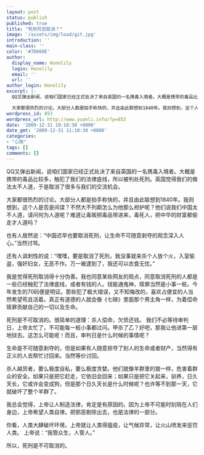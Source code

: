 ```yaml
---
layout: post
status: publish
published: true
title: "死刑可否取消？"
image: '/assets/img/load/git.jpg'
introduction: ''
main-class: ''
color: '#7D669E'
author:
  display_name: Honolily
  login: Honolily
  email: ''
  url: ''
author_login: Honolily
excerpt: |-
  QQ又弹出新闻，说咱们国家已经正式处决了来自英国的一名携毒入境者。大概是携带的毒品比较多，触犯了我们的法律底线，所以被判处死刑。英国觉得我们的做法太不人道，于是取消了很多与我们的交流机会。

  大家都很热烈的讨论。大部分人都是拍手称快的，并且由此联想到1840年。我则想到，这个人是否是间谍？不然大不列颠怎么为他那么袒护呢？他们说我们中国太不人道，请问何为人道呢？难道让毒贩把毒品带进来，毒死人，把中华的财富都偷走才人道吗？
wordpress_id: 853
wordpress_url: http://www.yuanli.info/?p=853
date: '2009-12-31 19:10:38 +0800'
date_gmt: '2009-12-31 11:10:38 +0800'
categories:
- "心旅"
tags: []
comments: []
---
```

<p>QQ又弹出新闻，说咱们国家已经正式处决了来自英国的一名携毒入境者。大概是携带的毒品比较多，触犯了我们的法律底线，所以被判处死刑。英国觉得我们的做法太不人道，于是取消了很多与我们的交流机会。</p>
<p>大家都很热烈的讨论。大部分人都是拍手称快的，并且由此联想到1840年。我则想到，这个人是否是间谍？不然大不列颠怎么为他那么袒护呢？他们说我们中国太不人道，请问何为人道呢？难道让毒贩把毒品带进来，毒死人，把中华的财富都偷走才人道吗？<a id="more"></a><a id="more-853"></a></p>
<p>也有人居然说：&ldquo;中国迟早也要取消死刑，让生命不可随意剥夺的观念深入人心。&rdquo;当然讨骂。</p>
<p>还有人讽刺性的说：&ldquo;嘿嘿，要是取消了死刑，我没事就来杀个人放个火，入室偷盗，强奸妇女，无恶不作。万一被逮到了，我还可以衣食无忧。&rdquo;</p>
<p>我是觉得死刑取消得十分伪善。我也同意某些网友的观点，同意取消死刑的人都是一些已经触犯了法律底线，或者有钱的人。钱能通鬼神，赎罪当然是小事一桩。今年发生的70码便是明证。那些犯了极大错误，又不知悔改的，喜欢占便宜的人当然希望苟且活着。真正有道德的人就会像《七磅》里面那个男主角一样，为着偿命赎罪贡献自己的一切以及生命。</p>
<p>死刑是不可取消的。很简单的道理：杀人偿命，欠债还钱。 我们不必等待审判日，上帝太忙了，不可能每一桩小事都过问。甲杀了乙？好吧，那我让他进第一层地狱去。这怎么可能呢！而且，审判日是什么时候的事情呢？</p>
<p>生命是不可随意剥夺的，但是如果有人随意掠夺了别人的生命或者财产，当然得有正义的人去帮忙讨回来。当然等价讨回。</p>
<p>杀人越货者，要么极度自私，要么极度贪婪。他们就像羊群里的狼一样，危害着群众的安全。如果只是把它赶走，它依旧会回来；如果只是把它关起来，驯养，日久天长，它或许会变成狗，但是那个日久天长是什么时候呢？也许等不到那一天，它就破坏了整个羊群了。</p>
<p>我总会觉得，上帝让人制造法律，肯定是有原因的。因为上帝不可能时刻陪在人们身边，上帝希望人类自律。把邪恶剔除出去，也是法律的一部分。</p>
<p>你看，人类大肆破坏环境，上帝就让人类得瘟疫，让气候异常，让火山喷发来惩罚人类。 上帝说：&ldquo;我管众生，人管人。&rdquo;</p>
<p>所以，死刑是不可取消的。</p>
